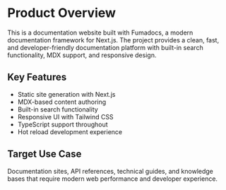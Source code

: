# Product Overview

This is a documentation website built with Fumadocs, a modern documentation framework for Next.js. The project provides a clean, fast, and developer-friendly documentation platform with built-in search functionality, MDX support, and responsive design.

## Key Features
- Static site generation with Next.js
- MDX-based content authoring
- Built-in search functionality
- Responsive UI with Tailwind CSS
- TypeScript support throughout
- Hot reload development experience

## Target Use Case
Documentation sites, API references, technical guides, and knowledge bases that require modern web performance and developer experience.